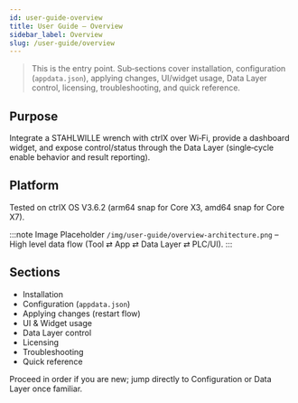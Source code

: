 ```yaml
---
id: user-guide-overview
title: User Guide – Overview
sidebar_label: Overview
slug: /user-guide/overview
---
```


> This is the entry point. Sub‑sections cover installation, configuration (`appdata.json`), applying changes, UI/widget usage, Data Layer control, licensing, troubleshooting, and quick reference.

## Purpose
Integrate a STAHLWILLE wrench with ctrlX over Wi‑Fi, provide a dashboard widget, and expose control/status through the Data Layer (single‑cycle enable behavior and result reporting).

## Platform
Tested on ctrlX OS V3.6.2 (arm64 snap for Core X3, amd64 snap for Core X7).

:::note Image Placeholder
`/img/user-guide/overview-architecture.png` – High level data flow (Tool ⇄ App ⇄ Data Layer ⇄ PLC/UI).
:::

## Sections
- Installation
- Configuration (`appdata.json`)
- Applying changes (restart flow)
- UI & Widget usage
- Data Layer control
- Licensing
- Troubleshooting
- Quick reference

Proceed in order if you are new; jump directly to Configuration or Data Layer once familiar.
